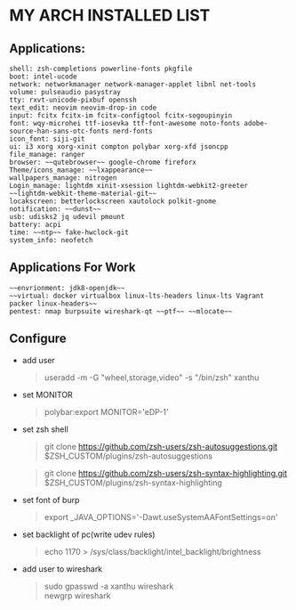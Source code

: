 # MY ARCH INSTALLED LIST
## Applications:
    shell: zsh-completions powerline-fonts pkgfile  
    boot: intel-ucode
    network: networkmanager network-manager-applet libnl net-tools
    volume: pulseaudio pasystray
    tty: rxvt-unicode-pixbuf openssh
    text_edit: neovim neovim-drop-in code
    input: fcitx fcitx-im fcitx-configtool fcitx-sogoupinyin
    font: wqy-microhei ttf-iosevka ttf-font-awesome noto-fonts adobe-source-han-sans-otc-fonts nerd-fonts
    icon_font: siji-git
    ui: i3 xorg xorg-xinit compton polybar xorg-xfd jsoncpp
    file_manage: ranger
    browser: ~~qutebrowser~~ google-chrome fireforx
    Theme/icons_manage: ~~lxappearance~~
    wallpapers_manage: nitrogen
    Login_manage: lightdm xinit-xsession lightdm-webkit2-greeter ~~lightdm-webkit-theme-material-git~~
    locakscreen: betterlockscreen xautolock polkit-gnome
    notification: ~~dunst~~
    usb: udisks2 jq udevil pmount
    battery: acpi
    time: ~~ntp~~ fake-hwclock-git
    system_info: neofetch
## Applications For Work
    ~~envrionment: jdk8-openjdk~~
    ~~virtual: docker virtualbox linux-lts-headers linux-lts Vagrant packer linux-headers~~
    pentest: nmap burpsuite wireshark-qt ~~ptf~~ ~~mlocate~~ 
    

## Configure
* add user
    > useradd -m -G "wheel,storage,video" -s "/bin/zsh" xanthu
* set MONITOR
    > polybar:export MONITOR='eDP-1'
* set zsh shell    
    > git clone https://github.com/zsh-users/zsh-autosuggestions.git $ZSH_CUSTOM/plugins/zsh-autosuggestions  

    > git clone https://github.com/zsh-users/zsh-syntax-highlighting.git $ZSH_CUSTOM/plugins/zsh-syntax-highlighting
* set font of burp    
    > export _JAVA_OPTIONS='-Dawt.useSystemAAFontSettings=on'
* set backlight of pc(write udev rules)
    > echo 1170 > /sys/class/backlight/intel_backlight/brightness
* add user to wireshark
    > sudo gpasswd -a xanthu wireshark  
    > newgrp wireshark
